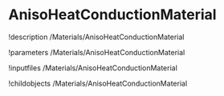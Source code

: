 <!-- MOOSE Documentation Stub: Remove this when content is added. -->

# AnisoHeatConductionMaterial
!description /Materials/AnisoHeatConductionMaterial

!parameters /Materials/AnisoHeatConductionMaterial

!inputfiles /Materials/AnisoHeatConductionMaterial

!childobjects /Materials/AnisoHeatConductionMaterial
